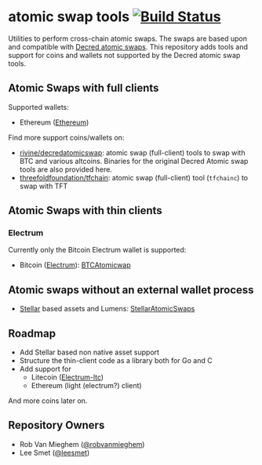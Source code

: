 # atomic swap tools [![Build Status](https://travis-ci.org/threefoldtech/atomicswap.svg?branch=master)](https://travis-ci.org/threefoldtech/atomicswap)

Utilities to perform cross-chain atomic swaps.
The swaps are based upon and compatible with [Decred atomic swaps](https://github.com/decred/atomicswap).
This repository adds tools and support for coins and wallets not supported by the Decred atomic swap tools.

## Atomic Swaps with full clients

Supported wallets:

* Ethereum ([Ethereum](https://ethereum.org/))

Find more support coins/wallets on:

* [rivine/decredatomicswap](https://github.com/rivine/decredatomicswap): atomic swap (full-client) tools to swap with BTC and various altcoins. Binaries for the original Decred Atomic swap tools are also provided here.
* [threefoldfoundation/tfchain](https://github.com/threefoldfoundation/tfchain): atomic swap (full-client) tool (`tfchainc`) to swap with TFT

## Atomic Swaps with thin clients

### Electrum

Currently only the Bitcoin Electrum wallet is supported:

* Bitcoin ([Electrum](https://electrum.org/)): [BTCAtomicwap](./cmd/btcatomicswap)

## Atomic swaps without an external wallet process

* [Stellar](https://stellar.org) based assets and Lumens: [StellarAtomicSwaps](cmd/stellaratomicswap/readme.md)

## Roadmap

* Add Stellar based non native asset support
* Structure the thin-client code as a library both for Go and C
* Add support for
  * Litecoin ([Electrum-ltc](https://electrum-ltc.org))
  * Ethereum (light (electrum?) client)

And more coins later on.

## Repository Owners

* Rob Van Mieghem ([@robvanmieghem](https://github.com/robvanmieghem))
* Lee Smet ([@leesmet](https://github.com/leesmet))

